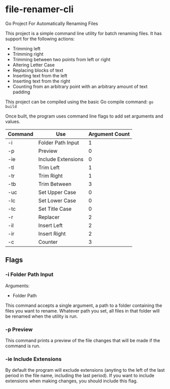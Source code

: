 # file-renamer-cli
Go Project For Automatically Renaming Files

This project is a simple command line utility for batch renaming files. It has support for the following actions:

* Trimming left
* Trimming right
* Trimming between two points from left or right
* Altering Letter Case
* Replacing blocks of text
* Inserting text from the left
* Inserting text from the right
* Counting from an arbitrary point with an arbitrary amount of text padding

This project can be compiled using the basic Go compile command: `go build`

Once built, the program uses command line flags to add set arguments and values.

| Command | Use | Argument Count |
|---|---| --- |
| -i | Folder Path Input | 1 |
| -p | Preview | 0 |
| -ie | Include Extensions | 0 |
| -tl | Trim Left | 1 |
| -tr | Trim Right | 1 |
| -tb | Trim Between | 3 |
| -uc | Set Upper Case | 0 |
| -lc | Set Lower Case | 0 |
| -tc | Set Title Case | 0 |
| -r | Replacer | 2 |
| -il | Insert Left | 2 |
| -ir | Insert Right | 2 |
| -c | Counter | 3 |

## Flags

### -i Folder Path Input

Arguments:
* Folder Path

This command accepts a single argument, a path to a folder containing the files you want to rename. Whatever path you set, all files in that folder will be renamed when the utility is run.

### -p Preview

This command prints a preview of the file changes that will be made if the command is run.

### -ie Include Extensions

By default the program will exclude extensions (anyting to the left of the last period in the file name, including the last period). If you want to include extensions when making changes, you should include this flag.